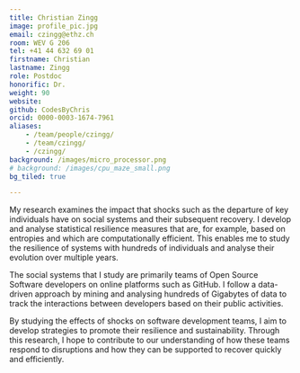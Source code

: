 ```yaml
---
title: Christian Zingg
image: profile_pic.jpg
email: czingg@ethz.ch
room: WEV G 206
tel: +41 44 632 69 01
firstname: Christian
lastname: Zingg
role: Postdoc
honorific: Dr.
weight: 90
website:
github: CodesByChris
orcid: 0000-0003-1674-7961
aliases:
    - /team/people/czingg/
    - /team/czingg/
    - /czingg/
background: /images/micro_processor.png
# background: /images/cpu_maze_small.png
bg_tiled: true

---
```


My research examines the impact that shocks such as the departure of key individuals have on social systems and their subsequent recovery.
I develop and analyse statistical resilience measures that are, for example, based on entropies and which are computationally efficient.
This enables me to study the resilience of systems with hundreds of individuals and analyse their evolution over multiple years.

The social systems that I study are primarily teams of Open Source Software developers on online platforms such as GitHub.
I follow a data-driven approach by mining and analysing hundreds of Gigabytes of data to track the interactions between developers based on their public activities.

By studying the effects of shocks on software development teams, I aim to develop strategies to promote their resilience and sustainability.
Through this research, I hope to contribute to our understanding of how these teams respond to disruptions and how they can be supported to recover quickly and efficiently.
